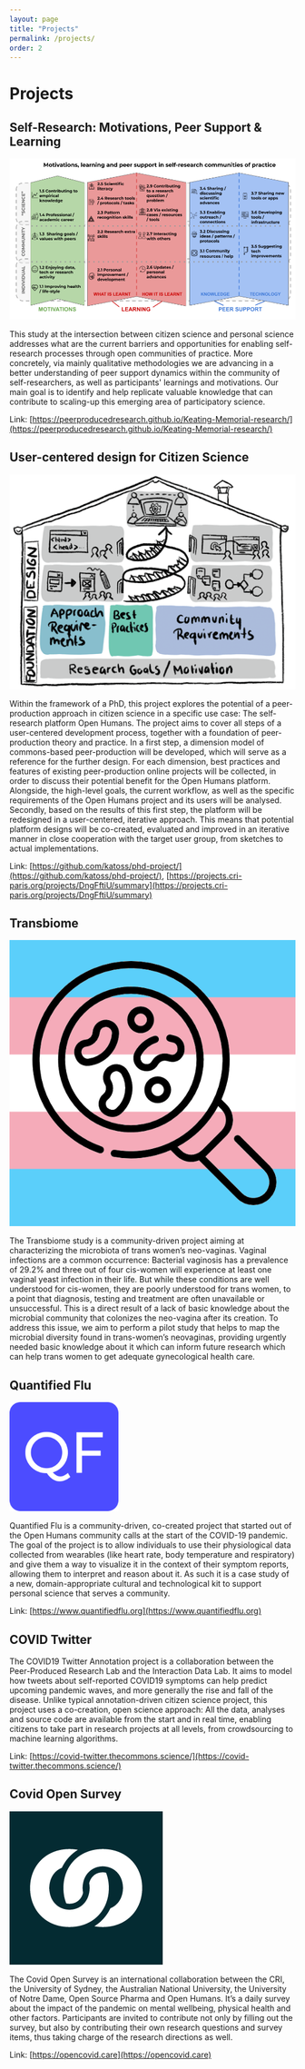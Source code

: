 ```yaml
---
layout: page
title: "Projects"
permalink: /projects/
order: 2
---
```


# Projects

## Self-Research: Motivations, Peer Support & Learning
![A diagram giving an overview of the codebook used for the self-researcher study with the main sections 'motivations', 'peer support' and 'learning'](assets/images/codebookdiagram.png)

This study at the intersection between citizen science and personal science addresses what are the current barriers and opportunities for enabling self-research processes through open communities of practice. More concretely, via mainly qualitative methodologies we are advancing in a better understanding of peer support dynamics within the community of self-researchers, as well as participants' learnings and motivations. Our main goal is to identify and help replicate valuable knowledge that can contribute to scaling-up this emerging area of participatory science. 

Link: [https://peerproducedresearch.github.io/Keating-Memorial-research/](https://peerproducedresearch.github.io/Keating-Memorial-research/)

## User-centered design for Citizen Science
![An illustration of the milestones of the PhD project represented as a house. The foundations are in the basement, the development on the first and second floor and the finished platform in the attic](assets/images/phdhouse.png)

Within the framework of a PhD, this project explores the potential of a peer-production approach in citizen science in a specific use case: The self-research platform Open Humans. The project aims to cover all steps of a user-centered development process, together with a foundation of peer-production theory and practice. In a first step, a dimension model of commons-based peer-production will be developed, which will serve as a reference for the further design. For each dimension, best practices and features of existing peer-production online projects will be collected, in order to discuss their potential benefit for the Open Humans platform. Alongside, the high-level goals, the current workflow, as well as the specific requirements of the Open Humans project and its users will be analysed. Secondly, based on the results of this first step, the platform will be redesigned in a user-centered, iterative approach. This means that potential platform designs will be co-created, evaluated and improved in an iterative manner in close cooperation with the target user group, from sketches to actual implementations. 

Link: [https://github.com/katoss/phd-project/](https://github.com/katoss/phd-project/), [https://projects.cri-paris.org/projects/DngFftiU/summary](https://projects.cri-paris.org/projects/DngFftiU/summary) 

## Transbiome
![The icon of the Transbiome project: A magnifying glass in front of the transgender flag](assets/images/icontrans.png)

The Transbiome study is a community-driven project aiming at characterizing the microbiota of trans women’s neo-vaginas. Vaginal infections are a common occurrence: Bacterial vaginosis has a prevalence of 29.2% and three out of four cis-women will experience at least one vaginal yeast infection in their life. But while these conditions are well understood for cis-women, they are poorly understood for trans women, to a point that diagnosis, testing and treatment are often unavailable or unsuccessful. This is a direct result of a lack of basic knowledge about the microbial community that colonizes the neo-vagina after its creation. To address this issue, we aim to perform a pilot study that helps to map the microbial diversity found in trans-women’s neovaginas, providing urgently needed basic knowledge about it which can inform future research which can help trans women to get adequate gynecological health care.

## Quantified Flu
![The icon of the quantified flu project: The letters Q and F in front of a blue background](assets/images/quantifiedfluicon.png)

Quantified Flu is a community-driven, co-created project that started out of the Open Humans community calls at the start of the COVID-19 pandemic. The goal of the project is to allow individuals to use their physiological data collected from wearables (like heart rate, body temperature and respiratory) and give them a way to visualize it in the context of their symptom reports, allowing them to interpret and reason about it. As such it is a case study of a new, domain-appropriate cultural and technological kit to support personal science that serves a community. 

Link: [https://www.quantifiedflu.org](https://www.quantifiedflu.org)

## COVID Twitter 
The COVID19 Twitter Annotation project is a collaboration between the Peer-Produced Research Lab and the Interaction Data Lab. It aims to model how tweets about self-reported COVID19 symptoms can help predict upcoming pandemic waves, and more generally the rise and fall of the disease. Unlike typical annotation-driven citizen science project, this project uses a co-creation, open science approach: All the data, analyses and source code are available from the start and in real time, enabling citizens to take part in research projects at all levels, from crowdsourcing to machine learning algorithms. 

Link: [https://covid-twitter.thecommons.science/](https://covid-twitter.thecommons.science/)

## Covid Open Survey
![The icon of the covid open survey project: two intertwined white rings in front of a black background](assets/images/covidopensurvey.png)

The Covid Open Survey is an international collaboration between the CRI, the University of Sydney, the Australian National University, the University of Notre Dame, Open Source Pharma and Open Humans. It’s a daily survey about the impact of the pandemic on mental wellbeing, physical health and other factors. Participants are invited to contribute not only by filling out the survey, but also by contributing their own research questions and survey items, thus taking charge of the research directions as well. 

Link: [https://opencovid.care](https://opencovid.care)
